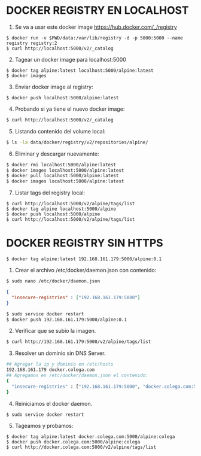 # DOCKER REGISTRY EN LOCALHOST

1. Se va a usar este docker image https://hub.docker.com/_/registry
```docker
$ docker run -v $PWD/data:/var/lib/registry -d -p 5000:5000 --name registry registry:2
$ curl http://localhost:5000/v2/_catalog
```
2. Tagear un docker image para localhost:5000
```docker
$ docker tag alpine:latest localhost:5000/alpine:latest
$ docker images
```
3. Enviar docker image al registry:
```docker
$ docker push localhost:5000/alpine:latest
```
4. Probando si ya tiene el nuevo docker image:
```bash
$ curl http://localhost:5000/v2/_catalog
```
5. Listando contenido del volume local:
```bash
$ ls -la data/docker/registry/v2/repositories/alpine/
```
6. Eliminar y descargar nuevamente:
```bash
$ docker rmi localhost:5000/alpine:latest
$ docker images localhost:5000/alpine:latest
$ docker pull localhost:5000/alpine:latest
$ docker images localhost:5000/alpine:latest
```
7. Listar tags del registry local:
```docker
$ curl http://localhost:5000/v2/alpine/tags/list
$ docker tag alpine localhost:5000/alpine
$ docker push localhost:5000/alpine
$ curl http://localhost:5000/v2/alpine/tags/list
```

# DOCKER REGISTRY SIN HTTPS

```docker
$ docker tag alpine:latest 192.168.161.179:5000/alpine:0.1
```
1. Crear el archivo /etc/docker/daemon.json con contenido:
```bash
$ sudo nano /etc/docker/daemon.json
```
```json
{
  "insecure-registries" : ["192.168.161.179:5000"]
}
```
```bash
$ sudo service docker restart
$ docker push 192.168.161.179:5000/alpine:0.1
```
2. Verificar que se subio la imagen.
```bash
$ curl http://192.168.161.179:5000/v2/alpine/tags/list
```
3. Resolver un dominio sin DNS Server.
```bash
## Agregar la ip y dominio en /etc/hosts
192.168.161.179 docker.colega.com
## Agregamos en /etc/docker/daemon.json el contenido:
{
  "insecure-registries" : ["192.168.161.179:5000", "docker.colega.com:5000"]
}
```
4. Reiniciamos el docker daemon.
```bash
$ sudo service docker restart
```
5. Tageamos y probamos:
```docker
$ docker tag alpine:latest docker.colega.com:5000/alpine:colega
$ docker push docker.colega.com:5000/alpine:colega
$ curl http://docker.colega.com:5000/v2/alpine/tags/list
```